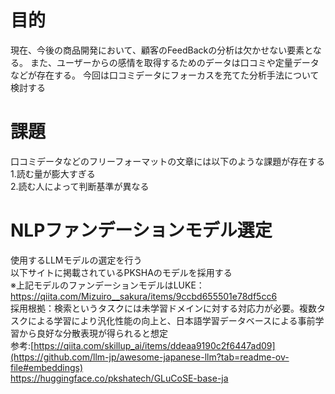 # 目的
現在、今後の商品開発において、顧客のFeedBackの分析は欠かせない要素となる。
また、ユーザーからの感情を取得するためのデータは口コミや定量データなどが存在する。
今回は口コミデータにフォーカスを充てた分析手法について検討する

# 課題
口コミデータなどのフリーフォーマットの文章には以下のような課題が存在する
1.読む量が膨大すぎる<br>
2.読む人によって判断基準が異なる<br>


# NLPファンデーションモデル選定
使用するLLMモデルの選定を行う<br>
以下サイトに掲載されているPKSHAのモデルを採用する<br>
※上記モデルのファンデーションモデルはLUKE：https://qiita.com/Mizuiro__sakura/items/9ccbd655501e78df5cc6<br>
採用根拠：検索というタスクには未学習ドメインに対する対応力が必要。複数タスクによる学習により汎化性能の向上と、日本語学習データベースによる事前学習から良好な分散表現が得られると想定<br>
参考:[https://qiita.com/skillup_ai/items/ddeaa9190c2f6447ad09](https://github.com/llm-jp/awesome-japanese-llm?tab=readme-ov-file#embeddings)<br>
     https://huggingface.co/pkshatech/GLuCoSE-base-ja<br>
